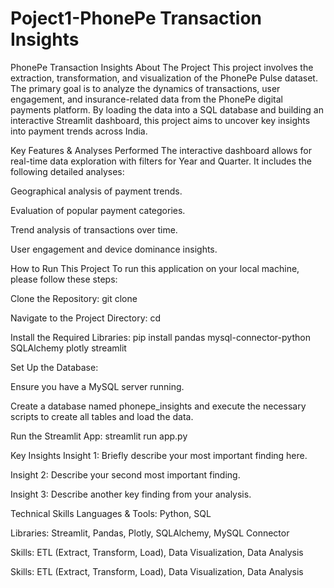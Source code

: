 # Poject1-PhonePe Transaction Insights

PhonePe Transaction Insights
About The Project
This project involves the extraction, transformation, and visualization of the PhonePe Pulse dataset. The primary goal is to analyze the dynamics of transactions, user engagement, and insurance-related data from the PhonePe digital payments platform. By loading the data into a SQL database and building an interactive Streamlit dashboard, this project aims to uncover key insights into payment trends across India.

Key Features & Analyses Performed
The interactive dashboard allows for real-time data exploration with filters for Year and Quarter. It includes the following detailed analyses:

Geographical analysis of payment trends.

Evaluation of popular payment categories.

Trend analysis of transactions over time.

User engagement and device dominance insights.

How to Run This Project
To run this application on your local machine, please follow these steps:

Clone the Repository:
git clone <your-repository-link>

Navigate to the Project Directory:
cd <your-project-folder-name>

Install the Required Libraries:
pip install pandas mysql-connector-python SQLAlchemy plotly streamlit

Set Up the Database:

Ensure you have a MySQL server running.

Create a database named phonepe_insights and execute the necessary scripts to create all tables and load the data.

Run the Streamlit App:
streamlit run app.py

Key Insights
Insight 1: Briefly describe your most important finding here.

Insight 2: Describe your second most important finding.

Insight 3: Describe another key finding from your analysis.

Technical Skills
Languages & Tools: Python, SQL

Libraries: Streamlit, Pandas, Plotly, SQLAlchemy, MySQL Connector

Skills: ETL (Extract, Transform, Load), Data Visualization, Data Analysis









Skills: ETL (Extract, Transform, Load), Data Visualization, Data Analysis





